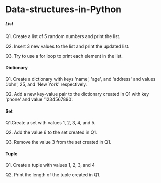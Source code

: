 # Data-structures-in-Python

#####  List

Q1.  Create a list of 5 random numbers and print the list. 

Q2.  Insert 3 new values to the list and print the updated list. 

Q3.  Try to use a for loop to print each element in the list. 


####  Dictionary 

Q1.  Create a dictionary with keys 'name', 'age', and 'address' and values 'John', 25, and 'New York' respectively.

Q2.  Add a new key-value pair to the dictionary created in Q1 with key 'phone' and value '1234567890'. 


#### Set 

Q1.Create a set with values 1, 2, 3, 4, and 5.

Q2. Add the value 6 to the set created in Q1. 

Q3. Remove the value 3 from the set created in Q1. 


#### Tuple 

Q1. Create a tuple with values 1, 2, 3, and 4 

Q2. Print the length of the tuple created in Q1.
